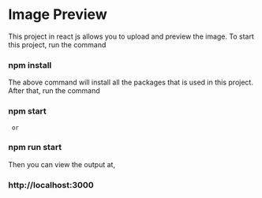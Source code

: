 # Image Preview

This project in react js allows you to upload and preview the image.
To start this project, run the command
### npm install
The above command will install all the packages that is used in this project.
After that, run the command
### npm start
     or
### npm run start
Then you can view the output at,
### http://localhost:3000 

